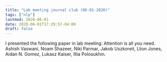 ```yaml
---
title: "Lab meeting journal club (06-01-2020)"
tags: ["nlp"]
lastmod: 2020-06-01
date: 2020-06-01T17:29:57-04:00
draft: false
---
```

I presented the following paper in lab meeting:
Attention is all you need. Ashish Vaswani, Noam Shazeer, Niki Parmar, Jakob Uszkoreit, Llion Jones, Aidan N. Gomez, Lukasz Kaiser, Illia Polosukhin.
